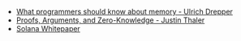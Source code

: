 - [What programmers should know about memory - Ulrich Drepper](https://people.freebsd.org/~lstewart/articles/cpumemory.pdf)
- [Proofs, Arguments, and Zero-Knowledge - Justin Thaler](https://people.cs.georgetown.edu/jthaler/ProofsArgsAndZK.html)
- [Solana Whitepaper](https://solana.com/solana-whitepaper.pdf)


